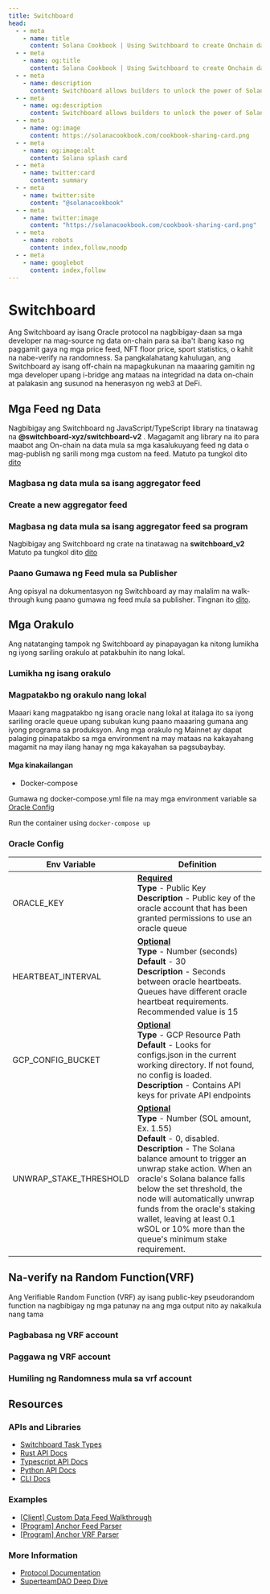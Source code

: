 ```yaml
---
title: Switchboard
head:
  - - meta
    - name: title
      content: Solana Cookbook | Using Switchboard to create Onchain data feeds
  - - meta
    - name: og:title
      content: Solana Cookbook | Using Switchboard to create Onchain data feeds
  - - meta
    - name: description
      content: Switchboard allows builders to unlock the power of Solana by creating high performance data feeds from any API.
  - - meta
    - name: og:description
      content: Switchboard allows builders to unlock the power of Solana by creating high performance data feeds from any API.
  - - meta
    - name: og:image
      content: https://solanacookbook.com/cookbook-sharing-card.png
  - - meta
    - name: og:image:alt
      content: Solana splash card
  - - meta
    - name: twitter:card
      content: summary
  - - meta
    - name: twitter:site
      content: "@solanacookbook"
  - - meta
    - name: twitter:image
      content: "https://solanacookbook.com/cookbook-sharing-card.png"
  - - meta
    - name: robots
      content: index,follow,noodp
  - - meta
    - name: googlebot
      content: index,follow
---
```


# Switchboard

Ang Switchboard ay isang Oracle protocol na nagbibigay-daan sa mga developer na mag-source ng data on-chain para sa iba't ibang kaso ng paggamit gaya ng mga price feed, NFT floor price, sport statistics, o kahit na nabe-verify na randomness. Sa pangkalahatang kahulugan, ang Switchboard ay isang off-chain na mapagkukunan na maaaring gamitin ng mga developer upang i-bridge ang mataas na integridad na data on-chain at palakasin ang susunod na henerasyon ng web3 at DeFi.

## Mga Feed ng Data

Nagbibigay ang Switchboard ng JavaScript/TypeScript library na tinatawag na **@switchboard-xyz/switchboard-v2**
. Magagamit ang library na ito para maabot ang On-chain na data mula sa mga kasalukuyang feed ng data o mag-publish ng sarili mong mga custom na feed. Matuto pa tungkol dito [dito](https://www.npmjs.com/package/@switchboard-xyz/switchboard-v2
)

### Magbasa ng data mula sa isang aggregator feed

<SolanaCodeGroup>
  <SolanaCodeGroupItem title="TS" active>

  <template v-slot:default>

@[code](@/code/switchboard/client/read.client.en.ts)

  </template>

  <template v-slot:preview>

@[code](@/code/switchboard/client/read.client.preview.en.ts)

  </template>

  </SolanaCodeGroupItem>

</SolanaCodeGroup>

### Create a new aggregator feed

<SolanaCodeGroup>
  <SolanaCodeGroupItem title="TS" active>

  <template v-slot:default>

@[code](@/code/switchboard/client/create.client.en.ts)

  </template>

  <template v-slot:preview>

@[code](@/code/switchboard/client/create.client.preview.en.ts)

  </template>

  </SolanaCodeGroupItem>

</SolanaCodeGroup>





### Magbasa ng data mula sa isang aggregator feed sa program
Nagbibigay ang Switchboard ng crate na tinatawag na **switchboard_v2**
Matuto pa tungkol dito [dito](https://docs.rs/switchboard-v2/0.1.10/switchboard_v2/)


<SolanaCodeGroup>
  <SolanaCodeGroupItem title="Rust" active>

  <template v-slot:default>

@[code](@/code/switchboard/on-chain/read.on-chain.en.rs)

  </template>

  <template v-slot:preview>

@[code](@/code/switchboard/on-chain/read.on-chain.preview.en.rs)

  </template>

  </SolanaCodeGroupItem>

</SolanaCodeGroup>

### Paano Gumawa ng Feed mula sa Publisher
Ang opisyal na dokumentasyon ng Switchboard ay may malalim na walk-through kung paano gumawa ng feed mula sa publisher.
Tingnan ito [dito](https://docs.switchboard.xyz/feed/publisher).

## Mga Orakulo
Ang natatanging tampok ng Switchboard ay pinapayagan ka nitong lumikha ng iyong sariling orakulo at patakbuhin ito nang lokal.

### Lumikha ng isang orakulo
<SolanaCodeGroup>
  <SolanaCodeGroupItem title="TS" active>

  <template v-slot:default>

@[code](@/code/switchboard/client/create.oracle.client.en.ts)

  </template>

  <template v-slot:preview>

@[code](@/code/switchboard/client/create.oracle.client.preview.en.ts)

  </template>

  </SolanaCodeGroupItem>

</SolanaCodeGroup>

### Magpatakbo ng orakulo nang lokal
Maaari kang magpatakbo ng isang oracle nang lokal at italaga ito sa iyong sariling oracle queue upang subukan kung paano maaaring gumana ang iyong programa sa produksyon. Ang mga orakulo ng Mainnet ay dapat palaging pinapatakbo sa mga environment na may mataas na kakayahang magamit na may ilang hanay ng mga kakayahan sa pagsubaybay.

#### Mga kinakailangan
  - Docker-compose

Gumawa ng docker-compose.yml file na may mga environment variable sa [Oracle Config](/integrations/switchboard.html#oracle-config)



<SolanaCodeGroup>
  <SolanaCodeGroupItem title="TS" active>

  <template v-slot:default>

@[code](@/code/switchboard/local/docker-compose.oracle.local.en.yml)

  </template>

  <template v-slot:preview>

@[code](@/code/switchboard/local/docker-compose.oracle.local.en.yml)

  </template>

  </SolanaCodeGroupItem>

</SolanaCodeGroup>

Run the container using `docker-compose up`

### Oracle Config
<table>
  <thead>
    <tr>
      <th>Env Variable</th>
      <th>Definition</th>
    </tr>
  </thead>
  <tbody>
    <tr>
      <td>ORACLE_KEY</td>
      <td>
        <b>
          <u>Required</u>
        </b>
        <br />
        <b>Type</b> - Public Key
        <br />
        <b>Description</b> - Public key of the oracle account that has been
        granted permissions to use an oracle queue <br />
      </td>
    </tr>
    <tr>
      <td>HEARTBEAT_INTERVAL</td>
      <td>
        <b>
          <u>Optional</u>
        </b>
        <br />
        <b>Type</b> - Number (seconds)
        <br />
        <b>Default</b> - 30
        <br />
        <b>Description</b> - Seconds between oracle heartbeats. Queues have
        different oracle heartbeat requirements. Recommended value is 15
      </td>
    </tr>
    <tr>
      <td>GCP_CONFIG_BUCKET</td>
      <td>
        <b>
          <u>Optional</u>
        </b>
        <br />
        <b>Type</b> - GCP Resource Path
        <br />
        <b>Default</b> - Looks for configs.json in the current working
        directory. If not found, no config is loaded.
        <br />
        <b>Description</b> - Contains API keys for private API endpoints
      </td>
    </tr>
    <tr>
      <td>UNWRAP_STAKE_THRESHOLD</td>
      <td>
        <b>
          <u>Optional</u>
        </b>
        <br />
        <b>Type</b> - Number (SOL amount, Ex. 1.55)
        <br />
        <b>Default</b> - 0, disabled.
        <br />
        <b>Description</b> - The Solana balance amount to trigger an unwrap stake action. When an oracle's Solana balance falls below the set threshold, the node will automatically unwrap funds from the oracle's staking wallet, leaving at least 0.1 wSOL or 10% more than the queue's minimum stake requirement. 
      </td>
    </tr>
  </tbody>
</table>

## Na-verify na Random Function(VRF)
Ang Verifiable Random Function (VRF) ay isang public-key pseudorandom function na nagbibigay ng mga patunay na ang mga output nito ay nakalkula nang tama
### Pagbabasa ng VRF account

<SolanaCodeGroup>
  <SolanaCodeGroupItem title="TS" active>

  <template v-slot:default>

@[code](@/code/switchboard/client/read.vrf.client.en.ts)

  </template>

  <template v-slot:preview>

@[code](@/code/switchboard/client/read.vrf.client.preview.en.ts)

  </template>

  </SolanaCodeGroupItem>
  <SolanaCodeGroupItem title="Rust" active>

  <template v-slot:default>

@[code](@/code/switchboard/on-chain/read.vrf.on-chain.en.rs)

  </template>

  <template v-slot:preview>

@[code](@/code/switchboard/on-chain/read.vrf.on-chain.preview.en.rs)

  </template>

  </SolanaCodeGroupItem>

</SolanaCodeGroup>

### Paggawa ng VRF account

<SolanaCodeGroup>
  <SolanaCodeGroupItem title="TS" active>

  <template v-slot:default>

@[code](@/code/switchboard/client/create.vrf.client.en.ts)

  </template>

  <template v-slot:preview>

@[code](@/code/switchboard/client/create.vrf.client.preview.en.ts)

  </template>

  </SolanaCodeGroupItem>
  

</SolanaCodeGroup>

### Humiling ng Randomness mula sa vrf account

<SolanaCodeGroup>
  <SolanaCodeGroupItem title="TS" active>

  <template v-slot:default>

@[code](@/code/switchboard/client/request.vrf.client.en.ts)

  </template>

  <template v-slot:preview>

@[code](@/code/switchboard/client/request.vrf.client.preview.en.ts)

  </template>

  </SolanaCodeGroupItem>
   <SolanaCodeGroupItem title="Rust" active>

  <template v-slot:default>

@[code](@/code/switchboard/on-chain/request.vrf.on-chain.en.rs)

  </template>

  <template v-slot:preview>

@[code](@/code/switchboard/on-chain/request.vrf.on-chain.preview.en.rs)

  </template>

  </SolanaCodeGroupItem>

</SolanaCodeGroup>


## Resources
### APIs and Libraries
 - [Switchboard Task Types](https://docs.switchboard.xyz/api/tasks)
 - [Rust API Docs](https://docs.rs/switchboard-v2/latest/switchboard_v2/)
 - [Typescript API Docs](https://docs.switchboard.xyz/api/ts)
 - [Python API Docs](https://docs.switchboard.xyz/api/py)
 - [CLI Docs](https://docs.switchboard.xyz/api/cli)
### Examples
 - [[Client] Custom Data Feed Walkthrough](https://github.com/switchboard-xyz/switchboard-v2/tree/main/packages/feed-walkthrough)
 - [[Program] Anchor Feed Parser](https://github.com/switchboard-xyz/switchboard-v2/tree/main/programs/anchor-feed-parser)
 - [[Program] Anchor VRF Parser](https://github.com/switchboard-xyz/switchboard-v2/tree/main/programs/anchor-vrf-parser)
### More Information
 - [Protocol Documentation](https://docs.switchboard.xyz/introduction)
 - [SuperteamDAO Deep Dive](https://crawling-cent-d6b.notion.site/The-Switchboard-Deep-Dive-717df6ba0b92465e8118351466257a0f)

